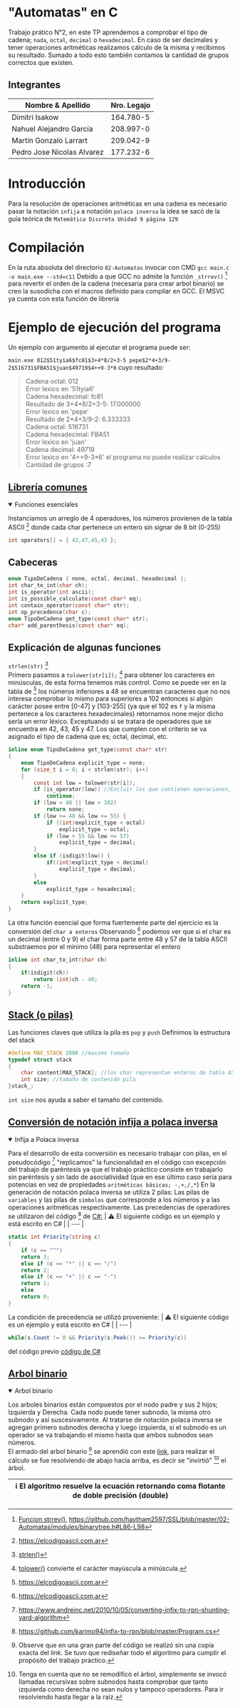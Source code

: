 # "Automatas" en C
Trabajo prático N°2, en este TP aprendemos a comprobar el tipo de cadena; `nada`, `octal`, `decimal` o `hexadecimal`. En caso de ser decimales y tener operaciones aritméticas realizamos cálculo de la misma y recibimos su resultado.
Sumado a todo esto también contamos la cantidad de grupos correctos que existen.

## Integrantes
| Nombre & Apellido | Nro. Legajo |
| --- | --- |
| Dimitri Isakow | 164.780-5 |
| Nahuel Alejandro García | 208.997-0 |
| Martín Gonzalo Larrart | 209.042-9 |
| Pedro Jose Nicolas Alvarez | 177.232-6 |

# Introducción 
Para la resolución de operaciones aritméticas en una cadena es necesario pasar la notación `infija` a notación `polaca inversa` la idea se sacó de la guía teórica de `Matemática Discreta Unidad 9 página 129`

# Compilación
En la ruta absoluta del directorio `02-Automatas` invocar con CMD `gcc main.c -o main.exe --std=c11` 
Debido a que GCC no admite la función `_strrev()` [^strrev] para revertir el orden de la cadena (necesaria para crear arbol binario) se creo la susodicha con el macros definido para compilar en GCC. El MSVC ya cuenta con esta función de librería

# Ejemplo de ejecución del programa
Un ejemplo con argumento al ejecutar el programa puede ser:

`main.exe 012$51tyia6$fc81$3+4*8/2+3-5 pepe$2*4+3/9-2$516731$FBA51$juan$49719$4++9-3*6` cuyo resultado:
<blockquote>
	Cadena octal: 012<br>
	Error lexico en '51tyia6'<br>
	Cadena hexadecimal: fc81<br>
	Resultado de 3+4*8/2+3-5: 17.000000<br> 
	Error lexico en 'pepe'<br>
	Resultado de 2*4+3/9-2: 6.333333<br>
	Cadena octal: 516731<br>
	Cadena hexadecimal: FBA51<br>
	Error lexico en 'juan'<br>
	Cadena decimal: 49719<br>
	Error lexico en '4++9-3*6' el programa no puede realizar calculos<br>
	Cantidad de grupos :7<br>
</blockquote>


## [Librería comunes](libs/common.h)
<details open>
  <summary>Funciones esenciales</summary>
	
Instanciamos un arreglo de 4 operadores, los números provienen de la tabla ASCII [^ascii] donde cada char pertenece un entero sin signar de 8 bit (0-255)
```c
int operators[] = { 42,47,45,43 }; 
```

## Cabeceras
```c
enum TipoDeCadena { none, octal, decimal, hexadecimal };
int char_to_int(char ch);
int is_operator(int ascii);
int is_possible_calculate(const char* eq); 
int contain_operator(const char* str);
int op_precedence(char c);
enum TipoDeCadena get_type(const char* str);
char* add_parenthesis(const char* eq);
```

## Explicación de algunas funciones
`strlen(str)` [^strlen]<br>
Primero pasamos a `tolower(str[i]);` [^tolow] para obtener los caracteres en minúsculas, de esta forma tenemos más control. Como se puede ver en la tabla de [^ascii] los números inferiores a 48 se encuentran caracteres que no nos interesa comprobar lo mismo para superiores a 102 entonces si algún carácter posee entre [0-47] y [103-255] (ya que el 102 es `f` y la misma pertenece a los caracteres hexadecimales) retornamos none mejor dicho sería un error léxico. Exceptuando si se tratara de operadores que se encuentra en 42, 43, 45 y 47.
Los que cumplen con el criterio se va asignado el tipo de cadena que es; octal, decimal, etc.
```c
inline enum TipoDeCadena get_type(const char* str)
{
	enum TipoDeCadena explicit_type = none;
	for (size_t i = 0; i < strlen(str); i++)
	{
		const int low = tolower(str[i]);
		if (is_operator(low)) //Excluir los que contienen operaciones, ya que solo validamos cadena aunque la cadena tenga signo con decimal, retorna decimal igual.
			continue;
		if (low < 48 || low > 102)
			return none;
		if (low >= 48 && low <= 55) {
			if ((int)explicit_type < octal)
				explicit_type = octal;
			if (low > 55 && low <= 57)
				explicit_type = decimal;
		}
		else if (isdigit(low)) {
			if((int)explicit_type < decimal)
				explicit_type = decimal;
		}
		else
			explicit_type = hexadecimal;
	}
	return explicit_type;
}
```

La otra función esencial que forma fuertemente parte del ejercicio es la conversión del `char a enteros`
Observando [^ascii] podemos ver que si el char es un decimal (entre 0 y 9) el char forma parte entre 48 y 57 de la tabla ASCII substraemos por el mínimo (48) para representar el entero
```c
inline int char_to_int(char ch)
{
	if(isdigit(ch))
		return (int)ch - 48;
	return -1;
}
```
</details>

## [Stack (o pilas)](modules/stack.h)
Las funciones claves que utiliza la pila es `pop` y `push` 
Definimos la estructura del stack

```c
#define MAX_STACK 2000 //maximo tamaño
typedef struct stack
{
	char content[MAX_STACK]; //los char representan enteros de tabla ASCII 0-255
	int size; //tamaño de contenido pila
}stack_;
```
`int size` nos ayuda a saber el tamaño del contenido.


## [Conversión de notación infija a polaca inversa](modules/usual_to_polaca.h)
<details open>
	<summary>Infija a Polaca inversa</summary>

Para el desarrollo de esta conversión es necesario trabajar con pilas, en el pseudocódigo [^shunting-yard] "replicamos" la funcionalidad en el código con excepción del trabajo de paréntesis ya que el trabajo práctico consiste en trabajarlo sin paréntesis y sin lado de asociatividad (que en ese último caso sería para potencias en vez de propiedades `aritméticas básicas; -,+,/,*`)
En la generación de notación polaca inversa se utiliza 2 pilas: Las pilas de `variables` y las pilas de `símbolos` que corresponde a los números y a las operaciones aritméticas respectivamente.
Las precedencias de operadores se utilizaron del código [^infixtorpncsharp] de [C#:](https://github.com/karimo94/infix-to-rpn/blob/0225cc8b508fb02a8b8b1d87965076c88a174ae8/Program.cs#L56C5-L74C10)
| :warning: El siguiente código es un ejemplo y está escrito en C# |
| --- |
```cs
static int Priority(string c)
{
    if (c == "^")
	return 3;
    else if (c == "*" || c == "/")
	return 2;
    else if (c == "+" || c == "-")
	return 1;
    else
	return 0;
}
```
La condición de precedencia se utilizó proveniente: 
| :warning: El siguiente código es un ejemplo y está escrito en C# |
| --- |
```cs
while(s.Count != 0 && Priority(s.Peek()) >= Priority(c))
```
del código previo [código de C#](https://github.com/karimo94/infix-to-rpn/blob/master/Program.cs)
</details>

## [Arbol binario](modules/binarytree.h)
<details open>
	<summary>Arbol binario</summary>

Los arboles binarios están compuestos por el nodo padre y sus 2 hijos; Izquierda y Derecha. Cada nodo puede tener subnodo, la misma otro subnodo y así suscesivamente.
Al tratarse de notación polaca inversa se agregan primero subnodos derecha y luego izquierda, si el subnodo es un operador se va trabajando el mismo hasta que ambos subnodos sean números.<br>
El armado del arbol binario [^treebinary] se aprendió con este [link](https://www.scaler.com/topics/binary-tree-in-c/), para realizar el cálculo se fue resolviendo de abajo hacia arriba, es decir se "invirtió" [^iteratetree] el árbol.<br>

| :information_source: El algoritmo resuelve la ecuación retornando coma flotante de doble precisión (double) |
| --- |

</details>

[^tolow]: [tolower()](https://www.programiz.com/c-programming/library-function/ctype.h/tolower) convierte el carácter mayúscula a minúscula.
[^ascii]: https://elcodigoascii.com.ar
[^strlen]: [strlen()](https://learn.microsoft.com/es-es/cpp/c-runtime-library/reference/strlen-wcslen-mbslen-mbslen-l-mbstrlen-mbstrlen-l?view=msvc-170)
[^shunting-yard]: https://www.andreinc.net/2010/10/05/converting-infix-to-rpn-shunting-yard-algorithm
[^infixtorpncsharp]: https://github.com/karimo94/infix-to-rpn/blob/master/Program.cs
[^strrev]: [Funcion strrev()](https://www.sololearn.com/Discuss/1350351/i-got-the-error-undefined-reference-to-strrev-how-could-i-remove-this), https://github.com/haytham2597/SSL/blob/master/02-Automatas/modules/binarytree.h#L86-L98
[^treebinary]: Observe que en una gran parte del código se realizó sin una copia exacta del link. Se tuvo que rediseñar todo el algoritmo para cumplir el propósito del trabajo práctico.
[^iteratetree]: Tenga en cuenta que no se remodificó el árbol, simplemente se invocó llamadas recursivas sobre subnodos hasta comprobar que tanto izquierda como derecha no sean nulos y tampoco operadores. Para ir resolviendo hasta llegar a la raíz.
